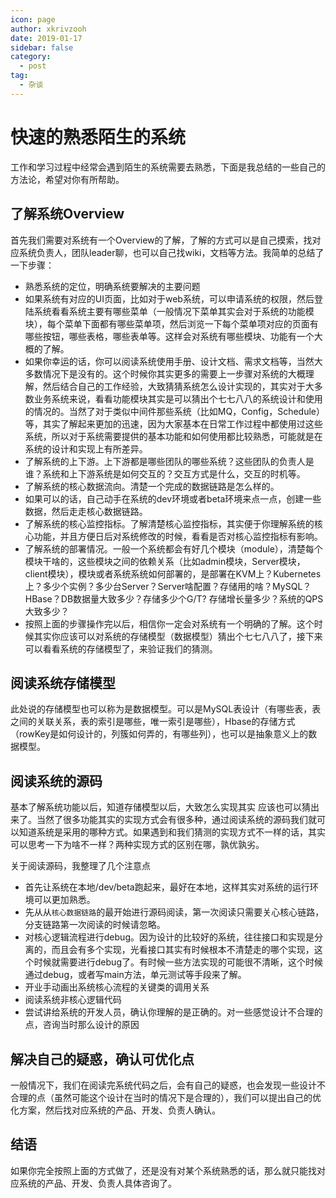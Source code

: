```yaml
---
icon: page
author: xkrivzooh
date: 2019-01-17
sidebar: false
category:
  - post
tag:
  - 杂谈
---
```


# 快速的熟悉陌生的系统

工作和学习过程中经常会遇到陌生的系统需要去熟悉，下面是我总结的一些自己的方法论，希望对你有所帮助。

## 了解系统Overview

首先我们需要对系统有一个Overview的了解，了解的方式可以是自己摸索，找对应系统负责人，团队leader聊，也可以自己找wiki，文档等方法。我简单的总结了一下步骤：

- 熟悉系统的定位，明确系统要解决的主要问题
- 如果系统有对应的UI页面，比如对于web系统，可以申请系统的权限，然后登陆系统看看系统主要有哪些菜单（一般情况下菜单其实会对于系统的功能模块），每个菜单下面都有哪些菜单项，然后浏览一下每个菜单项对应的页面有哪些按钮，哪些表格，哪些表单等。这样会对系统有哪些模块、功能有一个大概的了解。
- 如果你幸运的话，你可以阅读系统使用手册、设计文档、需求文档等，当然大多数情况下是没有的。这个时候你其实更多的需要上一步骤对系统的大概理解，然后结合自己的工作经验，大致猜猜系统怎么设计实现的，其实对于大多数业务系统来说，看看功能模块其实是可以猜出个七七八八的系统设计和使用的情况的。当然了对于类似中间件那些系统（比如MQ，Config，Schedule）等，其实了解起来更加的迅速，因为大家基本在日常工作过程中都使用过这些系统，所以对于系统需要提供的基本功能和如何使用都比较熟悉，可能就是在系统的设计和实现上有所差异。
- 了解系统的上下游。上下游都是哪些团队的哪些系统？这些团队的负责人是谁？系统和上下游系统是如何交互的？交互方式是什么，交互的时机等。
- 了解系统的核心数据流向。清楚一个完成的数据链路是怎么样的。
- 如果可以的话，自己动手在系统的dev环境或者beta环境来点一点，创建一些数据，然后走走核心数据链路。
- 了解系统的核心监控指标。了解清楚核心监控指标，其实便于你理解系统的核心功能，并且方便日后对系统修改的时候，看看是否对核心监控指标有影响。
- 了解系统的部署情况。一般一个系统都会有好几个模块（module），清楚每个模块干啥的，这些模块之间的依赖关系（比如admin模块，Server模块，client模块），模块或者系统系统如何部署的，是部署在KVM上？Kubernetes上？多少个实例？多少台Server？Server啥配置？存储用的啥？MySQL？HBase？DB数据量大致多少？存储多少个G/T? 存储增长量多少？系统的QPS大致多少？
- 按照上面的步骤操作完以后，相信你一定会对系统有一个明确的了解。这个时候其实你应该可以对系统的存储模型（数据模型）猜出个七七八八了，接下来可以看看系统的存储模型了，来验证我们的猜测。

## 阅读系统存储模型

此处说的存储模型也可以称为是数据模型。可以是MySQL表设计（有哪些表，表之间的关联关系，表的索引是哪些，唯一索引是哪些），Hbase的存储方式（rowKey是如何设计的，列簇如何弄的，有哪些列），也可以是抽象意义上的数据模型。

## 阅读系统的源码

基本了解系统功能以后，知道存储模型以后，大致怎么实现其实 应该也可以猜出来了。当然了很多功能其实的实现方式会有很多种，通过阅读系统的源码我们就可以知道系统是采用的哪种方式。如果遇到和我们猜测的实现方式不一样的话，其实可以思考一下为啥不一样？两种实现方式的区别在哪，孰优孰劣。

关于阅读源码，我整理了几个注意点

- 首先让系统在本地/dev/beta跑起来，最好在本地，这样其实对系统的运行环境可以更加熟悉。
- 先从从`核心数据链路`的最开始进行源码阅读，第一次阅读只需要关心核心链路，分支链路第一次阅读的时候请忽略。
- 对核心逻辑流程进行debug。因为设计的比较好的系统，往往接口和实现是分离的，而且会有多个实现，光看接口其实有时候根本不清楚走的哪个实现，这个时候就需要进行debug了。有时候一些方法实现的可能很不清晰，这个时候通过debug，或者写main方法，单元测试等手段来了解。
-  开业手动画出系统核心流程的关键类的调用关系
- 阅读系统非核心逻辑代码
- 尝试讲给系统的开发人员，确认你理解的是正确的。对一些感觉设计不合理的点，咨询当时那么设计的原因

## 解决自己的疑惑，确认可优化点

一般情况下，我们在阅读完系统代码之后，会有自己的疑惑，也会发现一些设计不合理的点（虽然可能这个设计在当时的情况下是合理的），我们可以提出自己的优化方案，然后找对应系统的产品、开发、负责人确认。

## 结语

如果你完全按照上面的方式做了，还是没有对某个系统熟悉的话，那么就只能找对应系统的产品、开发、负责人具体咨询了。


